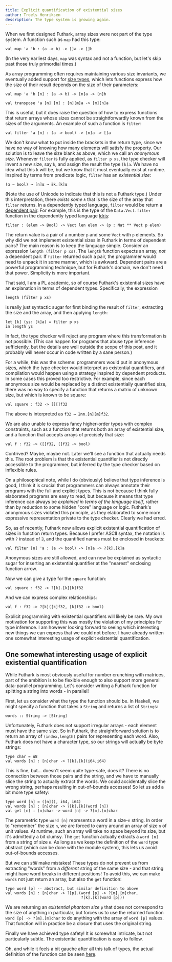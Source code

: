 ```yaml
---
title: Explicit quantification of existential sizes
author: Troels Henriksen
description: The type system is growing again.
---
```


When we first designed Futhark, array sizes were not part of the type
system.  A function such as ``map`` had this type:

```
val map 'a 'b : (a -> b) -> []a -> []b
```

(In the very earliest days, `map` was syntax and not a function, but
let's skip past those truly primordial times.)

As array programming often requires maintaining various size
invariants, we eventually added support for [size
types](2019-08-03-towards-size-types.html), which lets functions
express how the size of their result depends on the size of their
parameters:

```
val map 'a 'b [n] : (a -> b) -> [n]a -> [n]b

val transpose 'a [n] [m] : [n][m]a -> [m][n]a
```

This is useful, but it does raise the question of how to express
functions that return arrays whose sizes cannot be straightforwardly
known from the sizes of the arguments.  An example of such a function
is `filter`:

```
val filter 'a [n] : (a -> bool) -> [n]a -> []a
```

We don't know what to put inside the brackets in the return type,
since we have no way of knowing how many elements will satisfy the
property.  Our solution is to leave the size blank as above, which we
call an *anonymous size*.  Whenever `filter` is fully applied, as
`filter p xs`, the type checker will invent a new size, say `k`, and
assign the result the type `[k]a`.  We have no idea what this `k` will
be, but we know that it must eventually exist at runtime.  Inspired by
terms from predicate logic, `filter` has an *existential size*:

```
(α → bool) → [n]α → ∃k.[k]α
```

(Note the use of Unicode to indicate that this is not a Futhark type.)
Under this interpretation, there *exists some `k`* that is the size of
the array that `filter` returns.  In a dependently typed language,
`filter` would be return a [dependent
pair](https://en.wikipedia.org/wiki/Dependent_type#%CE%A0_type).  For
example, this is the type of the `Data.Vect.filter` function in the
dependently typed language [Idris](https://idris-lang.org):

```
filter : (elem -> Bool) -> Vect len elem -> (p : Nat ** Vect p elem)
```

The return value is a pair of a number `p` and some `Vect` with `p`
elements.  So why did we not implement existential sizes in Futhark in
terms of dependent pairs?  The main reason is to keep the language
simple.  Consider an expression `length (filter p xs)`.  The `length`
function expects an array, *not* a dependent pair.  If `filter`
returned such a pair, the programmer would need to unpack it in some
manner, which is awkward.  Dependent pairs are a powerful programming
technique, but for Futhark's domain, we don't need that power.
Simplicity is more important.

That said, I am a PL academic, so of course Futhark's existential
sizes have an explanation in terms of dependent types.  Specifically,
the expression

```
length (filter p xs)
```

is really just syntactic sugar for first binding the result of
`filter`, extracting the size and the array, and then applying
`length`:

```
let [k] (ys: [k]a) = filter p xs
in length ys
```

In fact, the type checker will reject any program where this
transformation is not possible.  (This can happen for programs that
abuse type inference sufficiently, but the details are well outside
the scope of this post, and it probably will never occur in code
written by a sane person.)

For a while, this was the scheme: programmers would put in anonymous
sizes, which the type checker would interpret as existential
quantifiers, and compilation would happen using a strategy inspired by
dependent products.  In some cases this proved too restrictive.  For
example, since each anonymous size would be replaced by a distinct
existentially quantified size, there was no way to specify a function
that returns a matrix of unknown size, but which is known to be
square:

```
val square : f32 -> [][]f32
```

The above is interpreted as `f32 → ∃nm.[n][m]f32`.

We are also unable to express fancy higher-order types with complex
constraints, such as a function that returns both an array of
existential size, and a function that accepts arrays of precisely that
size:

```
val f : f32 -> ([]f32, []f32 -> bool)
```

Contrived?  Maybe, maybe not.  Later we'll see a function that
actually needs this.  The root problem is that the existential
quantifier is not directly accessible to the programmer, but inferred
by the type checker based on inflexible rules.

On a philosophical note, while I do (obviously) believe that type
inference is good, I think it is crucial that programmers can always
annotate their programs with the full and explicit types.  This is not
because I think fully elaborated programs are easy to read, but
because it means that type inference can always be *explained in terms
of the language itself*, rather than by reduction to some hidden
"core" language or logic.  Futhark's anonymous sizes violated this
principle, as they elaborated to some more expressive representation
private to the type checker.  Clearly we had erred.

So, as of recently, Futhark now allows explicit existential
quantification of sizes in function return types.  Because I prefer
ASCII syntax, the notation is with `?` instead of `∃`, and the
quantified names must be enclosed in brackets:

```
val filter [n] 'a : (a -> bool) -> [n]a -> ?[k].[k]a
```

Anonymous sizes are still allowed, and can now be explained as
syntactic sugar for inserting an existential quantifier at the
"nearest" enclosing function arrow.

Now we can give a type for the `square` function:

```
val square : f32 -> ?[k].[k][k]f32
```

And we can express complex relationships:

```
val f : f32 -> ?[k]([k]f32, [k]f32 -> bool)
```

Explicit programming with existential quantifiers will likely be rare.
My own motivation for supporting this was mostly the violation of my
principles for type inference.  I am however looking forward to seeing
which interesting new things we can express that we could not before.
I have already written one somewhat interesting usage of explicit
existential quantification.

## One somewhat interesting usage of explicit existential quantification

While Futhark is most obviously useful for number crunching with
matrices, part of the ambition is to be flexible enough to also
support more general data-parallel programming.  Let's consider
writing a Futhark function for splitting a string into words - in
parallel!

First, let us consider what the type the function should be.  In
Haskell, we might specify a function that takes a `String` and returns
a list of `String`s:

```
words :: String -> [String]
```

Unfortunately, Futhark does not support irregular arrays - each
element must have the same size.  So in Futhark, the straightforward
solution is to return an array of `(index,length)` pairs for
representing each word.  Also, Futhark does not have a character type,
so our strings will actually be byte strings:

```
type char = u8
val words [n] : [n]char -> ?[k].[k](i64,i64)
```

This is fine, but... doesn't seem quite type-safe, does it?  There is
no connection between those pairs and the string, and we have to
manually slice the string to actually extract the words.  We could
accidentally slice the wrong string, perhaps resulting in
out-of-bounds accesses!  So let us add a bit more type safety:

```
type word [n] = ([n](), i64, i64)
val words [n] : [n]char -> ?[k].[k](word [n])
val get [n] : [n]char -> word [n] -> ?[m].[m]char
```

The parametric type `word [n]` represents a word in a size-`n` string.
In order to "remember" the size `n`, we are forced to carry around an
array of size `n` of unit values.  At runtime, such an array will take
no space beyond its size, but it's admittedly a bit clumsy.  The `get`
function actually extracts a `word [n]` from a string of size `n`.  As
long as we keep the definition of the `word` type abstract (which can
be done with the module system), this lets us avoid out-of-bounds
accesses.

But we can *still* make mistakes!  These types do not prevent us from
extracting "words" from a *different* string of the same size - and
that string might have word breaks in different positions!  To avoid
this, we can make `words` not just return an array, but also the `get` function:

```
type word [p] -- abstract, but similar definition to above
val words [n] : [n]char -> ?[p].(word [p] -> ?[m].[m]char,
                                 ?[k].[k](word [p]))
```

We are returning an *existential phantom size* `p` that does not
correspond to the size of anything in particular, but forces us to use
the returned function `word [p] -> ?[m].[m]char` to do anything with
the array of `word [p]` values.  That function will in practice be a
closure that uses the original string.

Finally we have achieved type safety!  It is somewhat intricate, but
not particularly subtle.  The existential quantification is easy to
follow.

Oh, and while it feels a bit gauche after all this talk of types, the
actual definition of the function can be seen
[here](../static/words.fut).

